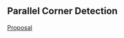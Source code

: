 ## Parallel Corner Detection

[Proposal](https://github.com/kjobanputra/Parallel-Corner-Detection/blob/gh-pages/Proposal%20-%20Parallel%20Corner%20Detection.pdf)
